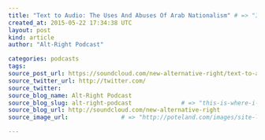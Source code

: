 ```yaml
---
title: "Text to Audio: The Uses And Abuses Of Arab Nationalism" # => "I Made a Pretty Gem - Planet.rb"
created_at: 2015-05-22 17:34:38 UTC
layout: post
kind: article
author: "Alt-Right Podcast"

categories: podcasts
tags: 
source_post_url: https://soundcloud.com/new-alternative-right/text-to-audio-the-uses-and-abuses-of-arab-nationalism    # => "http://poteland.com/blog/i-made-a-pretty-gem-planet-dot-rb/"
source_twitter_url: http://twitter.com/
source_twitter: 
source_blog_name: Alt-Right Podcast
source_blog_slug: alt-right-podcast              # => "this-is-where-i-tell-you-stuff"
source_blog_url: http://soundcloud.com/new-alternative-right               # => "http://poteland.com/articles"
source_image_url:               # => "http://poteland.com/images/site-logo.png"

---
```



<!--
   Colin Liddell&#39;s essay on the failure of Arab Nationalism and the lessons to be learnt from it by Arab and non-Arab alike. 

The text is available here:
http://alternative-right.blogspot.com/2015/02/the-uses-and-abuses-of-arab-nationalism.html           # => "I’ve been hurting to write this ever since we had the idea of creating a Planet for Cubox..." (Continued)
   alt-right-podcast              # => "this-is-where-i-tell-you-stuff"
   http://soundcloud.com/new-alternative-right               # => "http://poteland.com/articles"
                 # => "http://poteland.com/images/site-logo.png"
Colin Liddell's essay on the failure of Arab Nationalism and the lessons to be learnt from it by Arab and non-Arab alike. 

The text is available here:
http://alternative-right.blogspot.com/2015/02/the-uses-and-abuses-of-arab-nationalism.html<div class="">
    <i>Source: <a href="http://soundcloud.com/new-alternative-right">Alt-Right Podcast</a></i>
</div>
